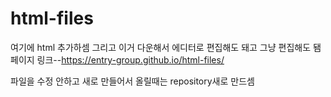 # html-files
여기에 html 추가하셈
그리고 이거 다운해서 에디터로 편집해도 돼고 그냥 편집해도 됌
페이지 링크--https://entry-group.github.io/html-files/


파일을 수정 안하고 새로 만들어서 올릴때는 repository새로 만드셈

